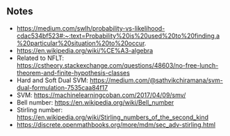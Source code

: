 ## Notes
- https://medium.com/swlh/probability-vs-likelihood-cdac534bf523#:~:text=Probability%20is%20used%20to%20finding,a%20particular%20situation%20to%20occur.
- https://en.wikipedia.org/wiki/%CE%A3-algebra
- Related to NFLT: https://cstheory.stackexchange.com/questions/48603/no-free-lunch-theorem-and-finite-hypothesis-classes
- Hard and Soft Dual SVM: https://medium.com/@sathvikchiramana/svm-dual-formulation-7535caa84f17
- SVM: https://machinelearningcoban.com/2017/04/09/smv/
- Bell number: https://en.wikipedia.org/wiki/Bell_number
- Stirling number: https://en.wikipedia.org/wiki/Stirling_numbers_of_the_second_kind
- https://discrete.openmathbooks.org/more/mdm/sec_adv-stirling.html


